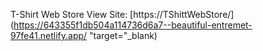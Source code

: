 T-Shirt Web Store
View Site: [https://TShittWebStore/](https://643355f1db504a114736d6a7--beautiful-entremet-97fe41.netlify.app/ "target="_blank)
